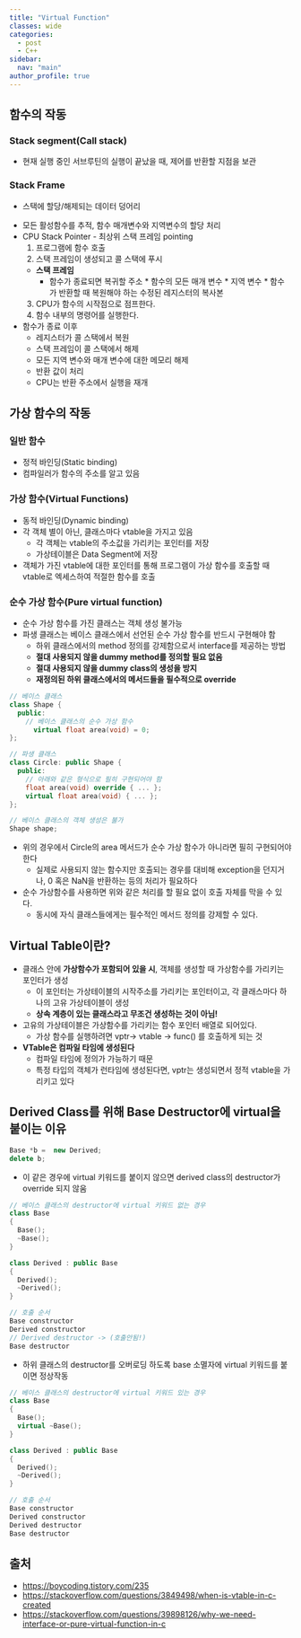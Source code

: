 ```yaml
---
title: "Virtual Function"
classes: wide
categories: 
  - post
  - C++
sidebar:
  nav: "main"
author_profile: true
---
```


## 함수의 작동

### Stack segment(Call stack)
  - 현재 실행 중인 서브루틴의 실행이 끝났을 때, 제어를 반환할 지점을 보관

### Stack Frame
- 스택에 할당/해제되는 데이터 덩어리
* 모든 활성함수를 추적, 함수 매개변수와 지역변수의 할당 처리
* CPU Stack Pointer - 최상위 스택 프레임 pointing
	1. 프로그램에 함수 호출
	2. 스택 프레임이 생성되고 콜 스택에 푸시
    * **스택 프레임**
      * 함수가 종료되면 복귀할 주소
			* 함수의 모든 매개 변수
			* 지역 변수
			* 함수가 반환할 때 복원해야 하는 수정된 레지스터의 복사본
	3. CPU가 함수의 시작점으로 점프한다.
	4. 함수 내부의 명령어를 실행한다.
* 함수가 종료 이후
	- 레지스터가 콜 스택에서 복원
	- 스택 프레임이 콜 스택에서 해제
    - 모든 지역 변수와 매개 변수에 대한 메모리 해제
	- 반환 값이 처리
	- CPU는 반환 주소에서 실행을 재개

## 가상 함수의 작동

### 일반 함수
  * 정적 바인딩(Static binding)
  * 컴파일러가 함수의 주소를 알고 있음

### 가상 함수(Virtual Functions)
  * 동적 바인딩(Dynamic binding)
  * 각 객체 별이 아닌, 클래스마다 vtable을 가지고 있음
    * 각 객체는 vtable의 주소값을 가리키는 포인터를 저장
    * 가상테이블은 Data Segment에 저장
  * 객체가 가진 vtable에 대한 포인터를 통해 프로그램이 가상 함수를 호출할 때 vtable로 엑세스하여 적절한 함수를 호출

### 순수 가상 함수(Pure virtual function)
  * 순수 가상 함수를 가진 클래스는 객체 생성 불가능
  * 파생 클래스는 베이스 클래스에서 선언된 순수 가상 함수를 반드시 구현해야 함
    * 하위 클래스에서의 method 정의를 강제함으로서 interface를 제공하는 방법
    * **절대 사용되지 않을 dummy method를 정의할 필요 없음**
    * **절대 사용되지 않을 dummy class의 생성을 방지**
    * **재정의된 하위 클래스에서의 메서드들을 필수적으로 override**

  ```c++
  // 베이스 클래스
  class Shape {
    public:
      // 베이스 클래스의 순수 가상 함수
    	virtual float area(void) = 0; 
  };

  // 파생 클래스
  class Circle: public Shape {
    public:
      // 아래와 같은 형식으로 필히 구현되어야 함
      float area(void) override { ... };
      virtual float area(void) { ... };
  };

  // 베이스 클래스의 객체 생성은 불가
  Shape shape; 
  ```
  * 위의 경우에서 Circle의 area 메서드가 순수 가상 함수가 아니라면 필히 구현되어야 한다
    * 실제로 사용되지 않는 함수지만 호출되는 경우를 대비해 exception을 던지거나, 0 혹은 NaN을 반환하는 등의 처리가 필요하다
  * 순수 가상함수를 사용하면 위와 같은 처리를 할 필요 없이 호출 자체를 막을 수 있다.
    * 동시에 자식 클래스들에게는 필수적인 메서드 정의를 강제할 수 있다.

## Virtual Table이란?
* 클래스 안에 **가상함수가 포함되어 있을 시**, 객체를 생성할 때 가상함수를 가리키는 포인터가 생성
  * 이 포인터는 가상테이블의 시작주소를 가리키는 포인터이고, 각 클래스마다 하나의 고유 가상테이블이 생성
  * **상속 계층이 있는 클래스라고 무조건 생성하는 것이 아님!**
* 고유의 가상테이블은 가상함수를 가리키는 함수 포인터 배열로 되어있다.
  * 가상 함수를 실행하려면 vptr-> vtable -> func() 를 호출하게 되는 것
* **VTable은 컴파일 타임에 생성된다**
  * 컴파일 타임에 정의가 가능하기 때문
  * 특정 타입의 객체가 런타임에 생성된다면, vptr는 생성되면서 정적 vtable을 가리키고 있다

## Derived Class를 위해 Base Destructor에 virtual을 붙이는 이유
```c++
Base *b =  new Derived;
delete b;
```

* 이 같은 경우에 virtual 키워드를 붙이지 않으면 derived class의 destructor가 override 되지 않움

```c++
// 베이스 클래스의 destructor에 virtual 키워드 없는 경우
class Base
{
  Base();
  ~Base();
}

class Derived : public Base
{
  Derived();
  ~Derived();  
}

// 호출 순서
Base constructor
Derived constructor
// Derived destructor -> (호출안됨!)
Base destructor
```

* 하위 클래스의 destructor를 오버로딩 하도록 base 소멸자에 virtual 키워드를 붙이면 정상작동

```c++
// 베이스 클래스의 destructor에 virtual 키워드 있는 경우
class Base
{
  Base();
  virtual ~Base();
}

class Derived : public Base
{
  Derived();
  ~Derived();  
}

// 호출 순서
Base constructor
Derived constructor
Derived destructor
Base destructor
```

## 출처
* <https://boycoding.tistory.com/235>
* <https://stackoverflow.com/questions/3849498/when-is-vtable-in-c-created>
* <https://stackoverflow.com/questions/39898126/why-we-need-interface-or-pure-virtual-function-in-c>